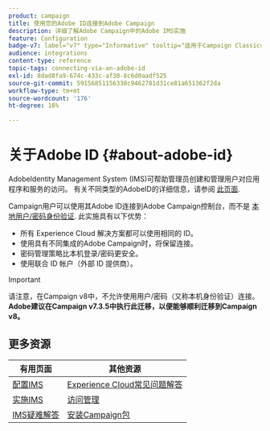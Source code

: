 ```yaml
---
product: campaign
title: 使用您的Adobe ID连接到Adobe Campaign
description: 详细了解Adobe Campaign中的Adobe IMS实施
feature: Configuration
badge-v7: label="v7" type="Informative" tooltip="适用于Campaign Classicv7"
audience: integrations
content-type: reference
topic-tags: connecting-via-an-adobe-id
exl-id: 8dad8fa9-674c-433c-af30-8c6d0aadf525
source-git-commit: 59156851156338c9462781d31ce81a651362f2da
workflow-type: tm+mt
source-wordcount: '176'
ht-degree: 16%

---
```


# 关于Adobe ID {#about-adobe-id}

AdobeIdentity Management System (IMS)可帮助管理员创建和管理用户对应用程序和服务的访问。 有关不同类型的AdobeID的详细信息，请参阅 [此页面](https://helpx.adobe.com/cn/enterprise/using/identity.html).

Campaign用户可以使用其Adobe ID连接到Adobe Campaign控制台，而不是 [本地用户/密码身份验证](../../platform/using/access-management-operators.md). 此实施具有以下优势：

* 所有 Experience Cloud 解决方案都可以使用相同的 ID。
* 使用具有不同集成的Adobe Campaign时，将保留连接。
* 密码管理策略比本机登录/密码更安全。
* 使用联合 ID 帐户（外部 ID 提供商）。

>[!IMPORTANT]
>
> 请注意，在Campaign v8中，不允许使用用户/密码（又称本机身份验证）连接。 **Adobe建议在Campaign v7.3.5中执行此迁移，以便能够顺利迁移到Campaign v8。**


<!--
>[!IMPORTANT]
>
>If you are connecting to Campaign through Adobe Identity Service (IMS), you need to upgrade to the latest build to be able to connect to Campaign after **June 30, 2021**. This upgrade is mandatory for both Campaign server and client console. 
>
>Depending on your current version, you must upgrade to one of the following releases: 
>
> * [Campaign [!DNL Gold Standard] 11](../../rn/using/gold-standard.md)
> * [Campaign 21.1.4](../../rn/using/latest-release.md)
>
>[Learn more about IMS updates](../../technotes/using/ims-updates.md)
-->

## 更多资源

| 有用页面 | 其他资源 |
|---|---|
| [配置IMS](../../integrations/using/configuring-ims.md) | [Experience Cloud常见问题解答](https://experienceleague.adobe.com/docs/core-services/interface/manage-users-and-products/faq.html) |
| [实施IMS](../../integrations/using/implementing-ims.md) | [访问管理](../../platform/using/access-management.md) |
| [IMS疑难解答](../../integrations/using/ims-troubleshooting.md) | [安装Campaign包](../../installation/using/installing-campaign-standard-packages.md) |
